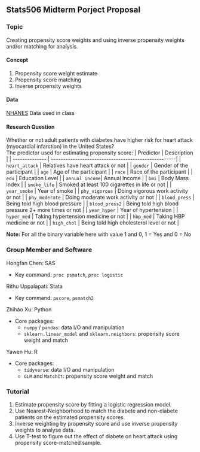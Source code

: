 ## Stats506 Midterm Porject Proposal

### Topic
Creating propensity score weights and using inverse propensity weights and/or matching for analysis.

#### Concept
1. Propensity score weight estimate
2. Propensity score matching
3. Inverse propensity weights
   
#### Data
[NHANES](https://www.cdc.gov/nchs/nhanes/index.htm) Data used in class

#### Research Question
Whether or not adult patients with diabetes have higher risk for heart attack (myocardial infarction) in the United States?  
The predictor used for estimating propensity score: 
| Predictor      | Description                                         |
| -------------- | ----------------------------------------------------|
| `heart_attack` | Relatives have heart attack or not                  |
| `gender`       | Gender of the participant                           |
| `age`          | Age of the participant                              |
| `race`         | Race of the participant                             |
| `edu`          | Education Level                                     | 
| `annual_income`| Annual Income                                       | 
| `bmi`          | Body Mass Index                                     |
| `smoke_life`   | Smoked at least 100 cigarettes in life or not       |
| `year_smoke`   | Year of smoke                                       |
| `phy_vigorous` | Doing vigorous work activity or not                 | 
| `phy_moderate` | Doing moderate work activity or not                 |
| `blood_press`  | Being told high blood pressure                      | 
| `blood_press2` | Being told high blood pressure 2+ more times or not |
| `year_hyper`   | Year of hypertension                                | 
| `hyper_med`    | Taking hypertension medicine or not                 |
| `hbp_med`      | Taking HBP medicine or not                          | 
| `high_chol`    | Being told high cholesterol level or not            |

**Note:** For all the binary variable here with value 1 and 0, 1 = Yes and 0 = No


### Group Member and Software
Hongfan Chen: SAS  
- Key command: `proc psmatch`, `proc logistic`
  
Rithu Uppalapati: Stata  
- Key command: `pscore`, `psmatch2`

Zhihao Xu: Python
- Core packages: 
    - `numpy` / `pandas`: data I/O and manipulation  
    - `sklearn.linear_model` and `sklearn.neighbors`: propensity score weight and match  

Yawen Hu: R
- Core packages: 
    - `tidyverse`: data I/O and manipulation  
    - `GLM` and `MatchIt`: propensity score weight and match 

### Tutorial
1. Estimate propensity score by fitting a logistic regression model.
2. Use Nearest-Neighborhood to match the diabete and non-diabete patients on the estimated propensity scores.
3. Inverse weighting by propensity score and use inverse propensity weights to analyse data.
4. Use T-test to figure out the effect of diabete on heart attack using propensity score-matched sample.